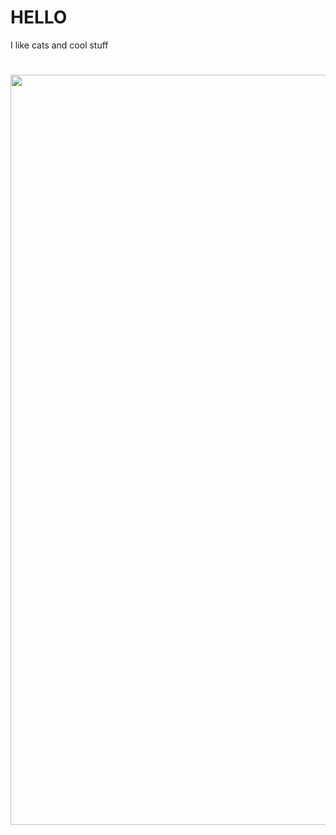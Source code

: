 <h1> HELLO </h1>
<p> I like cats and cool stuff</p>
<h1 align="center">
  <a><img align="center" src="https://github-readme-stats.vercel.app/api?username=scorp1on-0&show_icons=true&locale=en&theme=dark&border_radius=15&hide_border=true&title_color=90acd0" alt="scorp1on-0" width="1200" /></a>
</h1>
